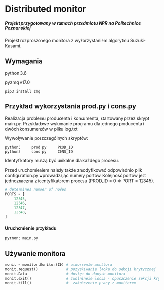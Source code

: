 # Distributed monitor

##### Projekt przygotowany w ramach przedmiotu NPR na Politechnice Poznańskiej

Projekt rozproszonego monitora z wykorzystaniem algorytmu Suzuki-Kasami.

## Wymagania
python 3.6

pyzmq  v17.0

`pip3 install zmq `

## Przykład wykorzystania prod.py i cons.py

Realizacja problemu producenta i konsumenta, startowany przez skrypt main.py.
Przykładowe wykonanie programu dla jednego producenta i dwóch konsumentów w pliku log.txt

Wywoływanie poszczególnych skryptów:
```shell
python3 	prod.py 	PROD_ID
python3 	cons.py 	CONS_ID
```
Identyfikatory muszą być unikalne dla każdego procesu.

Przed uruchomieniem należy także zmodyfikować odpowiednio plik configuration.py wprowadzając numery portów. Kolejność portów jest jednoznaczna z identyfikatorem procesu (PROD_ID = 0 => PORT = 12345).
```python
# determines number of nodes
PORTS = [
    12345,
    12346,
    12347,
    12348,
]
```

#### Uruchomienie przykładu
`python3 main.py`

## Używanie monitora
```python
monit = monitor.Monitor(ID) # utworzenie monitora
monit.request()             # pozyskiwanie locka do sekcji krytycznej
monit.Data                  # dostęp do danych monitora
monit.exit()                # zwolnineie locka - opuszczenie sekcji krytycznej
monit.kill()                #  zakończenie pracy z monitorem
```
